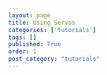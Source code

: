 ```yaml
---
layout: page 
title: Using Servos
categories: ['tutorials']
tags: []
published: True
order: 1
post_category: "tutorials"
---
```


